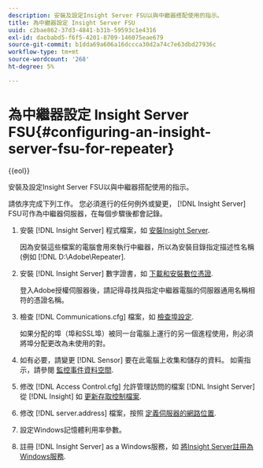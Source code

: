 ```yaml
---
description: 安裝及設定Insight Server FSU以與中繼器搭配使用的指示。
title: 為中繼器設定 Insight Server FSU
uuid: c2bae862-37d3-4841-b31b-59593c1e4316
exl-id: dacbabd5-f6f5-4201-8709-146075eae679
source-git-commit: b1dda69a606a16dccca30d2a74c7e63dbd27936c
workflow-type: tm+mt
source-wordcount: '268'
ht-degree: 5%

---
```


# 為中繼器設定 Insight Server FSU{#configuring-an-insight-server-fsu-for-repeater}

{{eol}}

安裝及設定Insight Server FSU以與中繼器搭配使用的指示。

請依序完成下列工作。 您必須進行的任何例外或變更， [!DNL Insight Server] FSU可作為中繼器伺服器，在每個步驟後都會記錄。

1. 安裝 [!DNL Insight Server] 程式檔案，如 [安裝Insight Server](../../../../home/c-inst-svr/c-install-ins-svr/c-install-ins-svr.md#concept-1c796b4ca427474f99ec6ba34d8254cd).

   因為安裝這些檔案的電腦會用來執行中繼器，所以為安裝目錄指定描述性名稱(例如 [!DNL D:\Adobe\Repeater].

1. 安裝 [!DNL Insight Server] 數字證書，如 [下載和安裝數位憑證](../../../../home/c-inst-svr/c-install-ins-svr/t-install-proc-inst-svr-dpu/c-dnld-dgtl-cert/c-dnld-dgtl-cert.md#concept-4f79c240492f4e52b6375b4b3bbefa17).

   登入Adobe授權伺服器後，請記得尋找與指定中繼器電腦的伺服器通用名稱相符的憑證名稱。

1. 檢查 [!DNL Communications.cfg] 檔案，如 [檢查埠設定](../../../../home/c-inst-svr/c-install-ins-svr/t-install-proc-inst-svr-dpu/t-chk-pt-stgs.md#task-a91191b0a19e4437aa535a27c734ae64).

   如果分配的埠（埠和SSL埠）被同一台電腦上運行的另一個進程使用，則必須將埠分配更改為未使用的對。

1. 如有必要，請變更 [!DNL Sensor] 要在此電腦上收集和儲存的資料。 如需指示，請參閱 [監控事件資料空間](../../../../home/c-inst-svr/c-admin-inst-svr/c-mntr-disk-spc/t-mntr-evt-data-spc.md#task-a54d4bd16b96437f943cd09e5d848440).
1. 修改 [!DNL Access Control.cfg] 允許管理訪問的檔案 [!DNL Insight Server] 從 [!DNL Insight] 如 [更新存取控制檔案](../../../../home/c-inst-svr/c-install-ins-svr/t-install-proc-inst-svr-dpu/c-updt-accss-ctrl-file.md#concept-fb9aa0c0e0664c018528f56d01c4808d).
1. 修改 [!DNL server.address] 檔案，按照 [定義伺服器的網路位置](../../../../home/c-inst-svr/c-install-ins-svr/t-install-proc-inst-svr-dpu/c-svrs-ntwk-loc/c-svrs-ntwk-loc.md#concept-87dd2aa3448c415ca1285bc445a8c649).
1. 設定Windows記憶體利用率參數。
1. 註冊 [!DNL Insight Server] as a Windows服務，如 [將Insight Server註冊為Windows服務](../../../../home/c-inst-svr/c-install-ins-svr/t-install-proc-inst-svr-dpu/c-reg-wdws-svc.md#concept-f2c7aa891d544a2595aa01d0d796a540).
